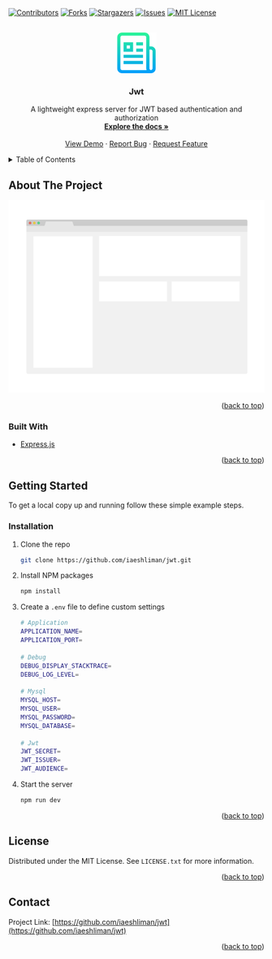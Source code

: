 <div id="top"></div>
<!-- PROJECT SHIELDS -->

[![Contributors][contributors-shield]][contributors-url]
[![Forks][forks-shield]][forks-url]
[![Stargazers][stars-shield]][stars-url]
[![Issues][issues-shield]][issues-url]
[![MIT License][license-shield]][license-url]

<!-- PROJECT LOGO -->
<br />
<div align="center">
  <a href="https://github.com/iaeshliman/jwt">
    <img src="images/logo.png" alt="Logo" width="80" height="80">
  </a>

<h3 align="center">Jwt</h3>

  <p align="center">
    A lightweight express server for JWT based authentication and authorization
    <br />
    <a href="https://github.com/iaeshliman/jwt"><strong>Explore the docs »</strong></a>
    <br />
    <br />
    <a href="https://github.com/iaeshliman/jwt">View Demo</a>
    ·
    <a href="https://github.com/iaeshliman/jwt/issues">Report Bug</a>
    ·
    <a href="https://github.com/iaeshliman/jwt/issues">Request Feature</a>
  </p>
</div>

<!-- TABLE OF CONTENTS -->
<details>
  <summary>Table of Contents</summary>
  <ol>
    <li>
      <a href="#about-the-project">About The Project</a>
      <ul>
        <li><a href="#built-with">Built With</a></li>
      </ul>
    </li>
    <li>
      <a href="#getting-started">Getting Started</a>
      <ul>
        <li><a href="#prerequisites">Prerequisites</a></li>
        <li><a href="#installation">Installation</a></li>
      </ul>
    </li>
    <li><a href="#license">License</a></li>
    <li><a href="#contact">Contact</a></li>
  </ol>
</details>

<!-- ABOUT THE PROJECT -->

## About The Project

[![Product Name Screen Shot][product-screenshot]](https://example.com)

<p align="right">(<a href="#top">back to top</a>)</p>

### Built With

-   [Express.js](https://expressjs.com/)

<p align="right">(<a href="#top">back to top</a>)</p>

<!-- GETTING STARTED -->

## Getting Started

To get a local copy up and running follow these simple example steps.

### Installation

1. Clone the repo

    ```sh
    git clone https://github.com/iaeshliman/jwt.git
    ```

2. Install NPM packages

    ```sh
    npm install
    ```

3. Create a `.env` file to define custom settings

    ```bash
    # Application
    APPLICATION_NAME=
    APPLICATION_PORT=

    # Debug
    DEBUG_DISPLAY_STACKTRACE=
    DEBUG_LOG_LEVEL=

    # Mysql
    MYSQL_HOST=
    MYSQL_USER=
    MYSQL_PASSWORD=
    MYSQL_DATABASE=

    # Jwt
    JWT_SECRET=
    JWT_ISSUER=
    JWT_AUDIENCE=
    ```

4. Start the server

    ```js
    npm run dev
    ```

<p align="right">(<a href="#top">back to top</a>)</p>

<!-- LICENSE -->

## License

Distributed under the MIT License. See `LICENSE.txt` for more information.

<p align="right">(<a href="#top">back to top</a>)</p>

<!-- CONTACT -->

## Contact

Project Link: [https://github.com/iaeshliman/jwt](https://github.com/iaeshliman/jwt)

<p align="right">(<a href="#top">back to top</a>)</p>

<!-- MARKDOWN LINKS & IMAGES -->
<!-- https://www.markdownguide.org/basic-syntax/#reference-style-links -->

[contributors-shield]: https://img.shields.io/github/contributors/iaeshliman/jwt.svg?style=for-the-badge
[contributors-url]: https://github.com/iaeshliman/jwt/graphs/contributors
[forks-shield]: https://img.shields.io/github/forks/iaeshliman/jwt.svg?style=for-the-badge
[forks-url]: https://github.com/iaeshliman/jwt/network/members
[stars-shield]: https://img.shields.io/github/stars/iaeshliman/jwt.svg?style=for-the-badge
[stars-url]: https://github.com/iaeshliman/jwt/stargazers
[issues-shield]: https://img.shields.io/github/issues/iaeshliman/jwt.svg?style=for-the-badge
[issues-url]: https://github.com/iaeshliman/jwt/issues
[license-shield]: https://img.shields.io/github/license/iaeshliman/jwt.svg?style=for-the-badge
[license-url]: https://github.com/iaeshliman/jwt/blob/master/LICENSE.txt
[product-screenshot]: images/screenshot.png
